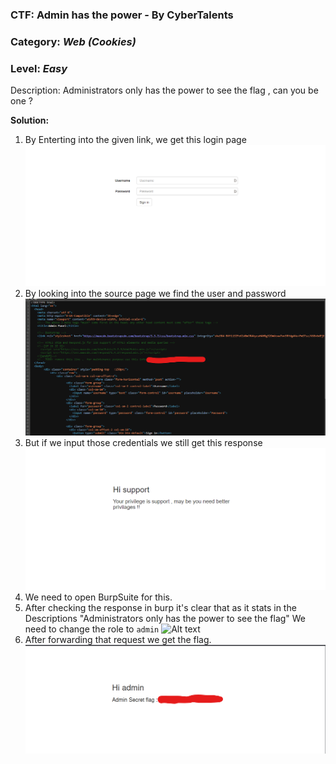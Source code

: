 ### CTF: Admin has the power - By CyberTalents 

### Category: *Web (Cookies)*
### Level: *Easy*

Description: 
Administrators only has the power to see the flag , can you be one ?
    
**Solution:**

 1. By Enterting into the given link, we get this login page
 ![Alt text](login_page.jpg.png)
2. By looking into the source page we find the user and password
 ![Alt text](user_password.jpg.png)
3. But if we input those credentials we still get this response 
 ![Alt text](support_privalage.jpg.png)
4. We need to open BurpSuite for this. 
5. After checking the response in burp it's clear that as it stats in the Descriptions "Administrators only has the power to see the flag" We need to change the role to ```admin```
![Alt text](role_changing.jpg.png)
6. After forwarding that request we get the flag. 
![Alt text](flag.jpg.png)
